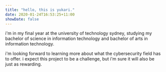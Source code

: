 ```yaml
---
title: "hello, this is yukari."
date: 2020-01-24T16:53:25+11:00
showDate: false
---
```


i'm in my final year at the university of technology sydney, studying my bachelor of science in information technology and bachelor of arts in information technology.

i'm looking forward to learning more about what the cybersecurity field has to offer. i expect this project to be a challenge, but i'm sure it will also be just as rewarding.